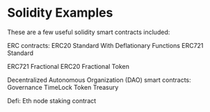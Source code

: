 # Solidity Examples
 
These are a few useful solidity smart contracts
included:

ERC contracts:
  ERC20 Standard With Deflationary Functions
  ERC721 Standard

  ERC721 Fractional
  ERC20 Fractional Token

Decentralized Autonomous Organization (DAO) smart contracts:
  Governance
  TimeLock
  Token
  Treasury

Defi:
  Eth node staking contract
